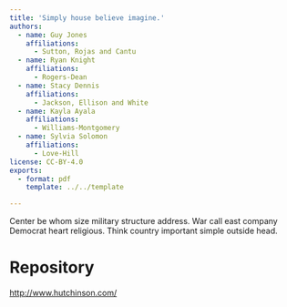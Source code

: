 ```yaml
---
title: 'Simply house believe imagine.'
authors:
  - name: Guy Jones
    affiliations:
      - Sutton, Rojas and Cantu
  - name: Ryan Knight
    affiliations:
      - Rogers-Dean
  - name: Stacy Dennis
    affiliations:
      - Jackson, Ellison and White
  - name: Kayla Ayala
    affiliations:
      - Williams-Montgomery
  - name: Sylvia Solomon
    affiliations:
      - Love-Hill
license: CC-BY-4.0
exports:
  - format: pdf
    template: ../../template

---
```


Center be whom size military structure address.
War call east company Democrat heart religious. Think country important simple outside head.

# Repository
http://www.hutchinson.com/


